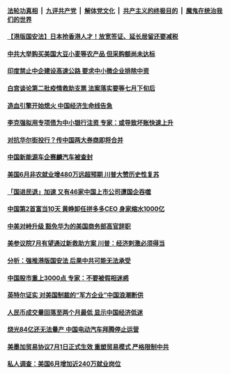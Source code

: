 ####  [法轮功真相](../../../../basic/blob/master/README.md?t=07031702) &nbsp;|&nbsp; [九评共产党](../../../../9ping.md/blob/master/README.md?t=07031702) &nbsp;|&nbsp; [解体党文化](../../../../jtdwh.md/blob/master/README.md?t=07031702)  &nbsp;|&nbsp; [共产主义的终极目的](../../../../gczydzjmd.md/blob/master/README.md?t=07031702) &nbsp;|&nbsp; [魔鬼在统治我们的世界](../../../../mgztzwmdsj.md/blob/master/README.md?t=07031702) 

#### [【港版国安法】日本抢香港人才！放宽签证、延长居留还要减税](../pages/soh7/396901.md?t=07031702) 
#### [中共大举购买美国大豆小麦等农产品 但采购额尚未达标](../pages/soh7/396886.md?t=07031702) 
#### [印度禁止中企建设高速公路 要求中小微企业排除中资](../pages/soh7/396877.md?t=07031702) 
#### [白宫谈论第二批疫情救助支票 法案落实要等七月下旬后](../pages/soh7/396715.md?t=07031702) 
#### [造血引擎开始熄火 中国经济生命线告急  ](../pages/soh7/396685.md?t=07031702) 
#### [李克强拟用专项债为中小银行注资 专家：或导致坏账快速上升 ](../pages/soh7/396697.md?t=07031702) 
#### [对抗华尔街投行？传中国两大券商即将合并](../pages/soh7/396691.md?t=07031702) 
#### [中国新能源车企赛麟汽车被查封](../pages/soh7/396694.md?t=07031702) 
#### [美国6月非农就业增480万远超预期 川普大赞历史性复苏](../pages/soh7/396670.md?t=07031702) 
#### [「国进民退」加速 又有46家中国上市公司遭国企吞噬](../pages/soh7/396538.md?t=07031702) 
#### [中国第2首富当10天 黄峥卸任拼多多CEO 身家缩水1000亿](../pages/soh7/396490.md?t=07031702) 
#### [中美对峙升级 豁免华为的美国商务部高官辞职](../pages/soh7/396499.md?t=07031702) 
#### [美参议院7月有望通过新救助方案 川普：经济刺激必须得当](../pages/soh7/396451.md?t=07031702) 
#### [分析：强推港版国安法 后果中共可能无法承受](../pages/soh7/396328.md?t=07031702) 
#### [中国股市重上3000点 专家：不要被假相迷惑](../pages/soh7/396331.md?t=07031702) 
#### [英特尔证实 对美国制裁的“军方企业”中国浪潮断供](../pages/soh7/396337.md?t=07031702) 
#### [人民币成交量回落至两个月最低 显示中国经济低迷](../pages/soh7/396343.md?t=07031702) 
#### [烧光84亿还无法量产 中国电动汽车拜腾停止运营](../pages/soh7/396340.md?t=07031702) 
#### [美墨加贸易协议7月1日正式生效 重塑贸易模式 严格限制中共](../pages/soh7/396301.md?t=07031702) 
#### [私人调查：美国6月增加近240万就业岗位](../pages/soh7/396295.md?t=07031702) 
